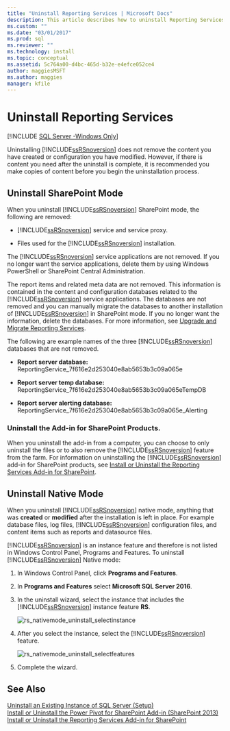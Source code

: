 ```yaml
---
title: "Uninstall Reporting Services | Microsoft Docs"
description: This article describes how to uninstall Reporting Services, which does not remove content you created or configuration you have modified. 
ms.custom: ""
ms.date: "03/01/2017"
ms.prod: sql
ms.reviewer: ""
ms.technology: install
ms.topic: conceptual
ms.assetid: 5c764a00-d4bc-465d-b32e-e4efce052ce4
author: maggiesMSFT 
ms.author: maggies
manager: kfile
---
```

# Uninstall Reporting Services
[!INCLUDE [SQL Server -Windows Only](../../includes/applies-to-version/sql-windows-only.md)]

  Uninstalling [!INCLUDE[ssRSnoversion](../../includes/ssrsnoversion-md.md)] does not remove the content you have created or configuration you have modified. However, if there is content you need after the uninstall is complete, it is recommended you make copies of content before you begin the uninstallation process.  
  
## Uninstall SharePoint Mode  
 When you uninstall [!INCLUDE[ssRSnoversion](../../includes/ssrsnoversion-md.md)] SharePoint mode, the following are removed:  
  
-   [!INCLUDE[ssRSnoversion](../../includes/ssrsnoversion-md.md)] service and service proxy.  
  
-   Files used for the [!INCLUDE[ssRSnoversion](../../includes/ssrsnoversion-md.md)] installation.  
  
 The [!INCLUDE[ssRSnoversion](../../includes/ssrsnoversion-md.md)] service applications are not removed. If you no longer want the service applications, delete them by using Windows PowerShell or SharePoint Central Administration.  
  
 The report items and related meta data are not removed. This information is contained in the content and configuration databases related to the [!INCLUDE[ssRSnoversion](../../includes/ssrsnoversion-md.md)] service applications. The databases are not removed and you can manually migrate the databases to another installation of [!INCLUDE[ssRSnoversion](../../includes/ssrsnoversion-md.md)] in SharePoint mode. If you no longer want the information, delete the databases. For more information, see [Upgrade and Migrate Reporting Services](../../reporting-services/install-windows/upgrade-and-migrate-reporting-services.md).  
  
 The following are example names of the three [!INCLUDE[ssRSnoversion](../../includes/ssrsnoversion-md.md)] databases that are not removed.  
  
-   **Report server database:** ReportingService_7f616e2d253040e8ab5653b3c09a065e  
  
-   **Report server temp database:** ReportingService_7f616e2d253040e8ab5653b3c09a065eTempDB  
  
-   **Report server alerting database:** ReportingService_7f616e2d253040e8ab5653b3c09a065e_Alerting  
  
### Uninstall the Add-in for SharePoint Products.  
 When you uninstall the add-in from a computer, you can choose to only uninstall the files or to also remove the [!INCLUDE[ssRSnoversion](../../includes/ssrsnoversion-md.md)] feature from the farm. For information on uninstalling the [!INCLUDE[ssRSnoversion](../../includes/ssrsnoversion-md.md)] add-in for SharePoint products, see [Install or Uninstall the Reporting Services Add-in for SharePoint](../../reporting-services/install-windows/install-or-uninstall-the-reporting-services-add-in-for-sharepoint.md).  
  
## Uninstall Native Mode  
 When you uninstall [!INCLUDE[ssRSnoversion](../../includes/ssrsnoversion-md.md)] native mode, anything that was **created** or **modified** after the installation is left in place. For example database files, log files, [!INCLUDE[ssRSnoversion](../../includes/ssrsnoversion-md.md)] configuration files, and content items such as reports and datasource files.  
  
 [!INCLUDE[ssRSnoversion](../../includes/ssrsnoversion-md.md)] is an instance feature and therefore is not listed in Windows Control Panel, Programs and Features. To uninstall [!INCLUDE[ssRSnoversion](../../includes/ssrsnoversion-md.md)] Native mode:  
  
1.  In Windows Control Panel, click **Programs and Features**.  
  
2.  In **Programs and Features** select **Microsoft SQL Server 2016**.  
  
3.  In the uninstall wizard, select the instance that includes the [!INCLUDE[ssRSnoversion](../../includes/ssrsnoversion-md.md)] instance feature **RS**.  
  
     ![rs_nativemode_uninstall_selectinstance](../../sql-server/install/media/rs-nativemode-uninstall-selectinstance.gif "rs_nativemode_uninstall_selectinstance")  
  
4.  After you select the instance, select the [!INCLUDE[ssRSnoversion](../../includes/ssrsnoversion-md.md)] feature.  
  
     ![rs_nativemode_uninstall_selectfeatures](../../sql-server/install/media/rs-nativemode-uninstall-selectfeatures.gif "rs_nativemode_uninstall_selectfeatures")  
  
5.  Complete the wizard.  
  
## See Also  
 [Uninstall an Existing Instance of SQL Server &#40;Setup&#41;](../../sql-server/install/uninstall-an-existing-instance-of-sql-server-setup.md)   
 [Install or Uninstall the Power Pivot for SharePoint Add-in &#40;SharePoint 2013&#41;](/analysis-services/instances/install-windows/install-or-uninstall-the-power-pivot-for-sharepoint-add-in-sharepoint-2013)   
 [Install or Uninstall the Reporting Services Add-in for SharePoint](../../reporting-services/install-windows/install-or-uninstall-the-reporting-services-add-in-for-sharepoint.md)  
  
